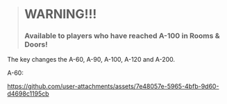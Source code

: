 > # WARNING!!! 
> ### Available to players who have reached A-100 in Rooms & Doors!

The key changes the A-60, A-90, A-100, A-120 and A-200.

A-60: 

https://github.com/user-attachments/assets/7e48057e-5965-4bfb-9d60-d4698c1195cb


